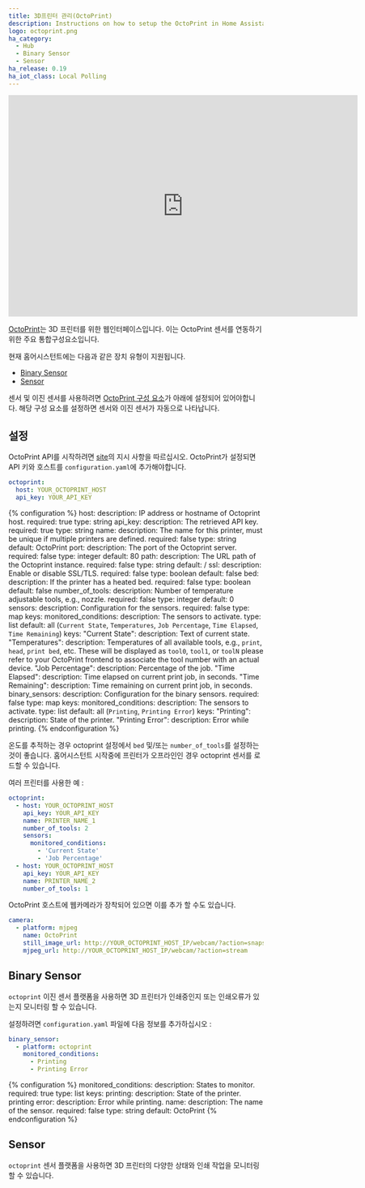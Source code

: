 ```yaml
---
title: 3D프린터 관리(OctoPrint)
description: Instructions on how to setup the OctoPrint in Home Assistant.
logo: octoprint.png
ha_category:
  - Hub
  - Binary Sensor
  - Sensor
ha_release: 0.19
ha_iot_class: Local Polling
---
```


<iframe width="690" height="437" src="https://www.youtube.com/embed/LCFdcDvUjcg?list=PLWlpiQXaMerTyzl_Pe1PEloZTj9MoU5cl" frameborder="0" allow="accelerometer; autoplay; encrypted-media; gyroscope; picture-in-picture" allowfullscreen></iframe>

[OctoPrint](https://octoprint.org/)는 3D 프린터를 위한 웹인터페이스입니다. 이는 OctoPrint 센서를 연동하기위한 주요 통합구성요소입니다.

현재 홈어시스턴트에는 다음과 같은 장치 유형이 지원됩니다.

- [Binary Sensor](#binary-sensor)
- [Sensor](#sensor)

<div class='note'>
센서 및 이진 센서를 사용하려면 <a href="#configuration">OctoPrint 구성 요소</a>가 아래에 설정되어 있어야합니다. 해당 구성 요소를 설정하면 센서와 이진 센서가 자동으로 나타납니다.
</div>

## 설정

OctoPrint API를 시작하려면 [site](https://docs.octoprint.org/en/master/api/general.html)의 지시 사항을 따르십시오. OctoPrint가 설정되면 API 키와 호스트를 `configuration.yaml`에 추가해야합니다.

```yaml
octoprint:
  host: YOUR_OCTOPRINT_HOST
  api_key: YOUR_API_KEY
```

{% configuration %}
host:
  description: IP address or hostname of Octoprint host.
  required: true
  type: string
api_key:
  description: The retrieved API key.
  required: true
  type: string
name:
  description: The name for this printer, must be unique if multiple printers are defined.
  required: false
  type: string
  default: OctoPrint
port:
  description: The port of the Octoprint server.
  required: false
  type: integer
  default: 80
path:
  description: The URL path of the Octoprint instance.
  required: false
  type: string
  default: /
ssl:
  description: Enable or disable SSL/TLS.
  required: false
  type: boolean
  default: false
bed:
  description: If the printer has a heated bed.
  required: false
  type: boolean
  default: false
number_of_tools:
  description: Number of temperature adjustable tools, e.g., nozzle.
  required: false
  type: integer
  default: 0
sensors:
  description: Configuration for the sensors.
  required: false
  type: map
  keys:
    monitored_conditions:
      description: The sensors to activate.
      type: list
      default: all (`Current State`, `Temperatures`, `Job Percentage`, `Time Elapsed`, `Time Remaining`)
      keys:
        "Current State":
          description: Text of current state.
        "Temperatures":
          description: Temperatures of all available tools, e.g., `print`, `head`, `print bed`, etc. These will be displayed as `tool0`, `tool1`, or `toolN` please refer to your OctoPrint frontend to associate the tool number with an actual device.
        "Job Percentage":
          description: Percentage of the job.
        "Time Elapsed":
          description: Time elapsed on current print job, in seconds.
        "Time Remaining":
          description: Time remaining on current print job, in seconds.
binary_sensors:
  description: Configuration for the binary sensors.
  required: false
  type: map
  keys:
    monitored_conditions:
      description: The sensors to activate.
      type: list
      default: all (`Printing`, `Printing Error`)
      keys:
        "Printing":
          description: State of the printer.
        "Printing Error":
          description: Error while printing.
{% endconfiguration %}

<div class='note'>

온도를 추적하는 경우 octoprint 설정에서 `bed` 및/또는 `number_of_tools`를 설정하는 것이 좋습니다. 홈어시스턴트 시작중에 프린터가 오프라인인 경우 octoprint 센서를 로드할 수 있습니다.

</div>

여러 프린터를 사용한 예 :

```yaml
octoprint:
  - host: YOUR_OCTOPRINT_HOST
    api_key: YOUR_API_KEY
    name: PRINTER_NAME_1
    number_of_tools: 2
    sensors:
      monitored_conditions:
        - 'Current State'
        - 'Job Percentage'
  - host: YOUR_OCTOPRINT_HOST
    api_key: YOUR_API_KEY
    name: PRINTER_NAME_2
    number_of_tools: 1
```

OctoPrint 호스트에 웹카메라가 장착되어 있으면 이를 추가 할 수도 있습니다.

```yaml
camera:
  - platform: mjpeg
    name: OctoPrint
    still_image_url: http://YOUR_OCTOPRINT_HOST_IP/webcam/?action=snapshot
    mjpeg_url: http://YOUR_OCTOPRINT_HOST_IP/webcam/?action=stream
```

## Binary Sensor

`octoprint` 이진 센서 플랫폼을 사용하면 3D 프린터가 인쇄중인지 또는 인쇄오류가 있는지 모니터링 할 수 있습니다.

설정하려면 `configuration.yaml` 파일에 다음 정보를 추가하십시오 :

```yaml
binary_sensor:
  - platform: octoprint
    monitored_conditions:
      - Printing
      - Printing Error
```

{% configuration %}
monitored_conditions:
  description: States to monitor.
  required: true
  type: list
  keys:
    printing:
      description: State of the printer.
    printing error:
      description: Error while printing.
name:
  description: The name of the sensor.
  required: false
  type: string
  default: OctoPrint
{% endconfiguration %}

## Sensor

`octoprint` 센서 플랫폼을 사용하면 3D 프린터의 다양한 상태와 인쇄 작업을 모니터링 할 수 있습니다.